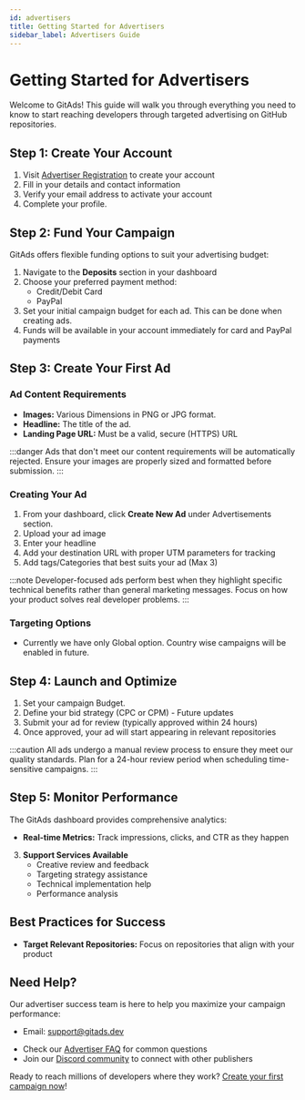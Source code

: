 ```yaml
---
id: advertisers
title: Getting Started for Advertisers
sidebar_label: Advertisers Guide
---
```


# Getting Started for Advertisers

Welcome to GitAds! This guide will walk you through everything you need to know to start reaching developers through targeted advertising on GitHub repositories.

## Step 1: Create Your Account

1. Visit [Advertiser Registration](https://gitads.dev/advertiser/register) to create your account
2. Fill in your details and contact information
3. Verify your email address to activate your account
4. Complete your profile.

<!-- :::tip
A complete profile with professional branding assets increases your ad performance by up to 30%. Take time to upload high-quality logos and write compelling company descriptions.
::: -->

## Step 2: Fund Your Campaign

GitAds offers flexible funding options to suit your advertising budget:

1. Navigate to the **Deposits** section in your dashboard
2. Choose your preferred payment method:
   - Credit/Debit Card
   - PayPal
   <!-- - Bank Transfer (for campaigns over $1,000) -->
3. Set your initial campaign budget for each ad. This can be done when creating ads.
4. Funds will be available in your account immediately for card and PayPal payments

<!-- :::info
Larger budgets unlock premium targeting options and priority placement in high-traffic repositories. Consider starting with at least $1,000 for optimal results.
::: -->

<!-- :::caution
Bank transfers may take 2-3 business days to process. Plan accordingly if you have time-sensitive campaigns.
::: -->

## Step 3: Create Your First Ad

### Ad Content Requirements

- **Images:** Various Dimensions in PNG or JPG format.
- **Headline:** The title of the ad.
- **Landing Page URL:** Must be a valid, secure (HTTPS) URL

:::danger
Ads that don't meet our content requirements will be automatically rejected. Ensure your images are properly sized and formatted before submission.
:::

### Creating Your Ad

1. From your dashboard, click **Create New Ad** under Advertisements section.
2. Upload your ad image
3. Enter your headline
4. Add your destination URL with proper UTM parameters for tracking
5. Add tags/Categories that best suits your ad (Max 3)

:::note
Developer-focused ads perform best when they highlight specific technical benefits rather than general marketing messages. Focus on how your product solves real developer problems.
:::

### Targeting Options
- Currently we have only Global option. Country wise campaigns will be enabled in future.
<!-- Choose your audience based on:

- **Repository Categories:** Target by programming language, framework, or technology
- **Specific Repositories:** Select individual repositories that match your audience
- **Geographic Targeting:** Focus on developers in specific countries or regions
- **Repository Traffic:** Filter by minimum monthly visitors -->

<!-- :::tip
Start with broader targeting and then refine based on performance data. Our analytics will show which repositories and categories drive the best results for your specific offering.
::: -->

## Step 4: Launch and Optimize

1. Set your campaign Budget.
2. Define your bid strategy (CPC or CPM) - Future updates
3. Submit your ad for review (typically approved within 24 hours)
4. Once approved, your ad will start appearing in relevant repositories

:::caution
All ads undergo a manual review process to ensure they meet our quality standards. Plan for a 24-hour review period when scheduling time-sensitive campaigns.
:::

## Step 5: Monitor Performance

The GitAds dashboard provides comprehensive analytics:

- **Real-time Metrics:** Track impressions, clicks, and CTR as they happen
<!-- - **Conversion Tracking:** Integrate with your analytics tools via our API -->
<!-- - **A/B Testing:** Compare performance of different ad creatives
- **ROI Analysis:** Measure cost per acquisition and campaign ROI -->

<!-- :::info
Premium advertisers receive weekly performance reports with optimization recommendations from our developer marketing specialists.
::: -->

<!-- ## Step 6: Access Priority Support

GitAds offers a dedicated support ticket system to help you maximize campaign performance:

1. **Create Support Tickets**
   - Log in to your GitAds advertiser dashboard
   - Navigate to the **Support** tab in the left sidebar
   - Click **Create New Ticket**
   - Select the appropriate category for your issue
   - Provide detailed information about your question or campaign

2. **Priority Support Levels**
   | Campaign Budget | Support Level | Response Time |
   |-----------------|---------------|---------------|
   | $500-$2,499     | Standard      | Within 24 hours |
   | $2,500-$9,999   | Priority      | Within 8 hours |
   | $10,000+        | Premium       | Within 4 hours | -->

3. **Support Services Available**
   <!-- - Campaign optimization recommendations -->
   - Creative review and feedback
   - Targeting strategy assistance
   - Technical implementation help
   - Performance analysis

<!-- :::tip
When submitting support tickets, include your campaign ID and specific metrics or screenshots to help our team provide more targeted assistance.
::: -->

## Best Practices for Success

- **Target Relevant Repositories:** Focus on repositories that align with your product
<!-- - **Refresh Creatives:** Update your ad creative every 2-3 weeks to prevent ad fatigue -->
<!-- - **Test Different Messages:** A/B test different value propositions to see what resonates -->
<!-- - **Optimize Landing Pages:** Ensure your landing page is optimized for developer conversion -->

<!-- :::tip
The most successful GitAds advertisers create dedicated landing pages for developer audiences rather than sending traffic to generic product pages.
::: -->

## Need Help?

Our advertiser success team is here to help you maximize your campaign performance:

- Email: [support@gitads.dev](mailto:support@gitads.dev)
<!-- - Schedule a [campaign strategy call](https://gitads.dev/advertiser/support) -->
- Check our [Advertiser FAQ](/docs/faq/advertisers) for common questions
- Join our [Discord community](https://discord.com/invite/S3EdtEbqw7) to connect with other publishers

<!-- :::note
First-time advertisers qualify for a free 30-minute strategy session with our developer marketing experts. [Book yours here](https://gitads.dev/advertiser/onboarding).
::: -->

Ready to reach millions of developers where they work? [Create your first campaign now](https://gitads.dev/advertiser/campaign/new)!
